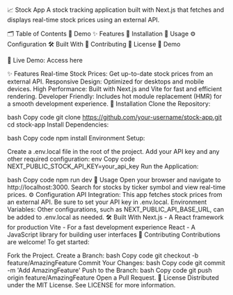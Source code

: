 📈 Stock App
A stock tracking application built with Next.js that fetches and displays real-time stock prices using an external API.

🗂️ Table of Contents
🎥 Demo
✨ Features
🚀 Installation
📖 Usage
⚙️ Configuration
🛠️ Built With
🤝 Contributing
📜 License
🎥 Demo

🔗 Live Demo: Access here

✨ Features
Real-time Stock Prices: Get up-to-date stock prices from an external API.
Responsive Design: Optimized for desktops and mobile devices.
High Performance: Built with Next.js and Vite for fast and efficient rendering.
Developer Friendly: Includes hot module replacement (HMR) for a smooth development experience.
🚀 Installation
Clone the Repository:

bash
Copy code
git clone https://github.com/your-username/stock-app.git
cd stock-app
Install Dependencies:

bash
Copy code
npm install
Environment Setup:

Create a .env.local file in the root of the project.
Add your API key and any other required configuration:
env
Copy code
NEXT_PUBLIC_STOCK_API_KEY=your_api_key
Run the Application:

bash
Copy code
npm run dev
📖 Usage
Open your browser and navigate to http://localhost:3000.
Search for stocks by ticker symbol and view real-time prices.
⚙️ Configuration
API Integration: This app fetches stock prices from an external API. Be sure to set your API key in .env.local.
Environment Variables: Other configurations, such as NEXT_PUBLIC_API_BASE_URL, can be added to .env.local as needed.
🛠️ Built With
Next.js - A React framework for production
Vite - For a fast development experience
React - A JavaScript library for building user interfaces
🤝 Contributing
Contributions are welcome! To get started:

Fork the Project.
Create a Branch:
bash
Copy code
git checkout -b feature/AmazingFeature
Commit Your Changes:
bash
Copy code
git commit -m 'Add AmazingFeature'
Push to the Branch:
bash
Copy code
git push origin feature/AmazingFeature
Open a Pull Request.
📜 License
Distributed under the MIT License. See LICENSE for more information.
